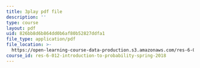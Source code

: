 ```yaml
---
title: 3play pdf file
description: ''
type: course
layout: pdf
uid: 826bb8d6b864dd0b6af80b52827ddfa1
file_type: application/pdf
file_location: >-
  https://open-learning-course-data-production.s3.amazonaws.com/res-6-012-introduction-to-probability-spring-2018/826bb8d6b864dd0b6af80b52827ddfa1_AyCLokHV774.pdf
course_id: res-6-012-introduction-to-probability-spring-2018
---
```

